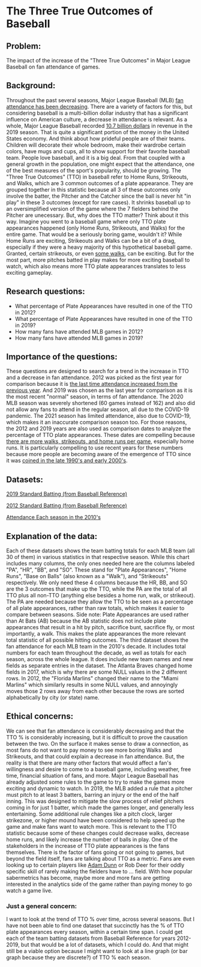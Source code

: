 # **The Three True Outcomes of Baseball**


## Problem:
The impact of the increase of the "Three True Outcomes" in Major League Baseball on fan attendance of games.


## Background:
Throughout the past several seasons, Major League Baseball (MLB) [fan attendance has been decreasing](https://www.forbes.com/sites/maurybrown/2019/10/04/from-terrible-teams-to-rising-costs-and-more-why-mlb-attendance-has-been-down-over-7-since-2015/?sh=79f014c031a8). There are a variety of factors for this, but considering baseball is a multi-billion dollar industry that has a significant influence on American culture, a decrease in attendance is relevant. As a whole, Major League Baseball recorded [10.7 billion dollars](https://www.cnbc.com/2019/12/22/report-mlb-revenue-for-2019-season-a-record-10point7-billion.html) in revenue in the 2019 season. That is quite a significant portion of the money in the United States economy. And think about how prideful people are of their teams. Children will decorate their whole bedroom, make their wardrobe certain colors, have mugs and cups, all to show support for their favorite baseball team. People love baseball, and it is a big deal. From that coupled with a general growth in the population, one might expect that the attendance, one of the best measures of the sport's popularity, should be growing. 
    The "Three True Outcomes" (TTO) in baseball refer to Home Runs, Strikeouts, and Walks, which are 3 common outcomes of a plate appearance. They are grouped together in this statistic because all 3 of these outcomes only involve the batter, the Pitcher and the Catcher since the ball is never hit "in play" in these 3 outcomes (except for rare cases). It shrinks baseball up to an oversimplified version of the game where the 7 fielders behind the Pitcher are unecessary. But, why does the TTO matter? Think about it this way. Imagine you went to a baseball game where only TTO plate appearances happened (only Home Runs, Strikeouts, and Walks) for the entire game. That would be a seriously boring game, wouldn't it? While Home Runs are exciting, Strikeouts and Walks can be a bit of a drag, especially if they were a heavy majority of this hypothetical baseball game. Granted, certain strikeouts, or even [some walks](https://www.youtube.com/watch?v=OPWNmtK-SJA), can be exciting. But for the most part, more pitches batted in play makes for more exciting baseball to watch, which also means more TTO plate appearances translates to less exciting gameplay. 


## Research questions: 
- What percentage of Plate Appearances have resulted in one of the TTO in 2012?
- What percentage of Plate Appearances have resulted in one of the TTO in 2019?
- How many fans have attended MLB games in 2012?
- How many fans have attended MLB games in 2019?


## Importance of the questions: 
These questions are designed to search for a trend in the increase in TTO and a decrease in fan attendance. 2012 was picked as the first year for comparison because it is [the last time attendance increased from the previous year](https://www.kansascity.com/sports/mlb/kansas-city-royals/article230089079.html). And 2019 was chosen as the last year for comparison as it is the most recent "normal" season, in terms of fan attendance. The 2020 MLB season was severely shortened (60 games instead of 162) and also did not allow any fans to attend in the regular season, all due to the COVID-19 pandemic. The 2021 season has limited attendance, also due to COVID-19, which makes it an inaccurate comparison season too.
    For those reasons, the 2012 and 2019 years are also used as comparison dates to analyze the percentage of TTO plate appearances. These dates are compelling because [there are more walks, strikeouts, and home runs per game](https://sabr.org/journal/article/the-growth-of-three-true-outcomes-from-usenet-joke-to-baseball-flashpoint/), especially home runs. It is particularly compelling to use recent years for these numbers because more people are becoming aware of the emergence of TTO since it was [coined in the late 1990's and early 2000's](https://www.baseball-reference.com/bullpen/Three_True_Outcomes).


## Datasets: 
[2019 Standard Batting (from Baseball Reference)](https://www.baseball-reference.com/leagues/MLB/2019.shtml#teams_standard_batting)

[2012 Standard Batting (from Baseball Reference)](https://www.baseball-reference.com/leagues/MLB/2012.shtml#teams_standard_batting)

[Attendance Each season in the 2010's](https://www.ballparksofbaseball.com/2010s-ballpark-attendance/)


## Explanation of the data: 
Each of these datasets shows the team batting totals for each MLB team (all 30 of them) in various statistics in that respective season. While this chart includes many columns, the only ones needed here are the columns labeled "PA", "HR", "BB", and "SO". These stand for "Plate Appearances", "Home Runs", "Base on Balls" (also known as a "Walk"), and "Strikeouts" respectively. We only need these 4 columns because the HR, BB, and SO are the 3 outcomes that make up the TTO, while the PA are the total of all TTO plus all non-TTO (anything else besides a home run, walk, or strikeout). The PA are needed because they allow the TTO to be seen as a percentage of all plate appearances, rather than raw totals, which makes it easier to compare between seasons. Side note: Plate Appearances are used rather than At Bats (AB) because the AB statistic does not include plate appearances that result in a hit by pitch, sacrifice bunt, sacrifice fly, or most importantly, a walk. This makes the plate appearances the more relevant total statistic of all possible hitting outcomes.
    The third dataset shows the fan attendance for each MLB team in the 2010's decade. It includes total numbers for each team throughout the decade, as well as totals for each season, across the whole league. It does include new team names and new fields as separate entries in the dataset. The Atlanta Braves changed home fields in 2017, which is why there are some NULL values in the 2 different rows. In 2012, the "Florida Marlins" changed their name to the "Miami Marlins" which similarly results in some NULL values, and annoyingly moves those 2 rows away from each other because the rows are sorted alphabetically by city (or state) name. 


## Ethical concerns: 
We can see that fan attendance is considerably decreasing and that the TTO % is considerably increasing, but it is difficult to prove the causation between the two. On the surface it makes sense to draw a connection, as most fans do not want to pay money to see more boring Walks and Strikeouts, and that could explain a decrease in fan attendance. But, the reality is that there are many other factors that would affect a fan's willingness and desire to come to a baseball game, including weather, free time, financial situation of fans, and more. 
    Major League Baseball has already adjusted some rules to the game to try to make the games more exciting and dynamic to watch. In 2019, the MLB added a rule that a pitcher must pitch to at least 3 batters, barring an injury or the end of the half inning. This was designed to mitigate the slow process of relief pitchers coming in for just 1 batter, which made the games longer, and generally less entertaining. Some additional rule changes like a pitch clock, larger strikezone, or higher mound have been considered to help speed up the game and make fans want to watch more. This is relevant to the TTO statistic because some of these changes could decrease walks, decrease home runs, and likely increase the number of balls in play. 
    One of the stakeholders in the increase of TTO plate appearances is the fans themselves. There is the factor of fans going or not going to games, but beyond the field itself, fans are talking about TTO as a metric. Fans are even looking up to certain players like [Adam Dunn](https://www.youtube.com/watch?v=jiZfc0b2t3Q) or Rob Deer for their oddly specific skill of rarely making the fielders have to ... field. With how popular sabermetrics has become, maybe more and more fans are getting interested in the analytics side of the game rather than paying money to go watch a game live. 
    
    
    
    
### Just a general concern: 
I want to look at the trend of TTO % over time, across several seasons. But I have not been able to find one dataset that succinctly has the % of TTO plate appearances every season, within a certain time span. I could get each of the team batting datasets from Baseball Reference for years 2012-2019, but that would be a lot of datasets, which I could do. And that might still be a viable option because I might want to look at a line graph (or bar graph because they are discrete?) of TTO % each season. 